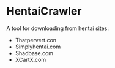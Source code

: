 # HentaiCrawler
A tool for downloading from hentai sites:
- Thatpervert.con
- Simplyhentai.com
- Shadbase.com
- XCartX.com
